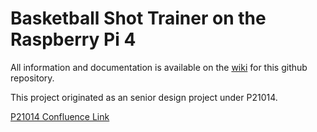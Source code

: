 # **Basketball Shot Trainer on the Raspberry Pi 4**

All information and documentation is available on the [wiki](https://github.com/fussmj/Basketball_Shot_Trainer_Spring_2022/wiki) for this github repository.

This project originated as an senior design project under P21014.

[P21014 Confluence Link](https://wiki.rit.edu/display/P21014/Project+Overview)
